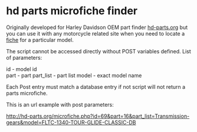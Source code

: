 hd parts microfiche finder
==========================

Originally developed for Harley Davidson OEM part finder <a href="http://ht-parts.org">hd-parts.org</a> but you can use it with any motorcycle related site when you need to locate 
a <a href="https://www.google.rs/search?q=microfiche&client=firefox-a&hs=brJ&rls=org.mozilla:en-US:official&channel=sb&tbm=isch&tbo=u&source=univ&sa=X&ei=-BotVPzuPOK_ygOV0YGIBQ&ved=0CCoQsAQ&biw=1920&bih=831#rls=org.mozilla:en-US:official&channel=sb&tbm=isch&q=harley+microfiche">fiche</a> for a particular model. 

The script cannot be accessed directly without POST variables defined. List of parameters:

id - model id  
part - part 
part_list - part list
model - exact model name

Each Post entry must match a database entry if not script will not return a parts microfiche.

This is an url example with post parameters:

http://hd-parts.org/microfiche.php?id=69&part=16&part_list=Transmission-gears&model=FLTC-1340-TOUR-GLIDE-CLASSIC-DB  




